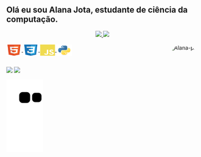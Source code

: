 ## Olá eu sou Alana Jota, estudante de ciência da computação.

<div align="center">
  <a href="https://github.com/AlanaJotaDiogenes">
  <img width="48%" src="https://github-readme-stats.vercel.app/api?username=alanajotadiogenes&show_icons=true&theme=cobalt&include_all_commits=true&count_private=true"/>
  <img width="48%" src="https://github-readme-stats.vercel.app/api/top-langs/?username=alanajotadiogenes&layout=compact&langs_count=7&theme=cobalt"/>
</div>
<div style="display: inline_block"><br>
  <img align="center" alt="Alana-HTML" height="30" width="40" src="https://raw.githubusercontent.com/devicons/devicon/master/icons/html5/html5-original.svg">
  <img align="center" alt="Alana-CSS" height="30" width="40" src="https://raw.githubusercontent.com/devicons/devicon/master/icons/css3/css3-original.svg">
  <img align="center" alt="Alana-Js" height="30" width="40" src="https://raw.githubusercontent.com/devicons/devicon/master/icons/javascript/javascript-plain.svg">
  <img align="center" alt="Alana-Python" height="30" width="40" src="https://raw.githubusercontent.com/devicons/devicon/master/icons/python/python-original.svg">
  <img align="right" alt="Alana-pic" height="120" style="border-radius:50px;" src="https://i.picasion.com/pic92/467bf6d01f4169f553190a6372d6b023.gif">
</div>


##
  
<div>
  <a href = "mailto:alanajotacontact@gmail.com"><img src="https://img.shields.io/badge/-Gmail-%23333?style=for-the-badge&logo=gmail&logoColor=white" target="_blank"></a>
<a href="https://www.linkedin.com/in/alana-jota-diógenes-figueiredo-43070b247" target="_blank"><img src="https://img.shields.io/badge/-LinkedIn-%230077B5?style=for-the-badge&logo=linkedin&logoColor=white" target="_blank"></a> 
</div>  
  
 ![Snake animation](https://github.com/rafaballerini/rafaballerini/blob/output/github-contribution-grid-snake.svg)
 
  
  
 

